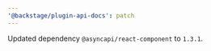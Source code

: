 ```yaml
---
'@backstage/plugin-api-docs': patch
---
```


Updated dependency `@asyncapi/react-component` to `1.3.1`.
